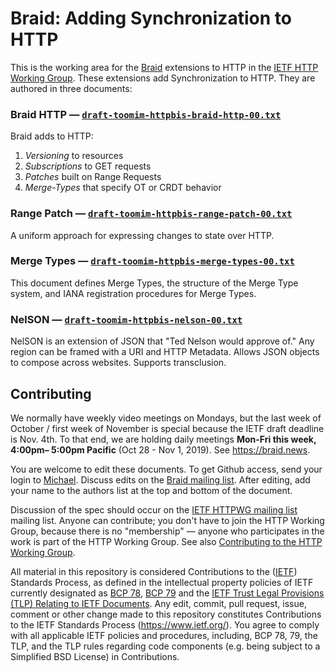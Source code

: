 # Braid: Adding Synchronization to HTTP

This is the working area for the [Braid](https://braid.news) extensions to
HTTP in the [IETF HTTP Working Group](https://httpwg.org/).  These extensions
add Synchronization to HTTP.  They are authored in three documents:

### Braid HTTP — [`draft-toomim-httpbis-braid-http-00.txt`](https://raw.githubusercontent.com/braid-work/braid-spec/master/draft-toomim-httpbis-braid-http-00.txt)

Braid adds to HTTP:
1. *Versioning* to resources
2. *Subscriptions* to GET requests
3. *Patches* built on Range Requests
4. *Merge-Types* that specify OT or CRDT behavior


### Range Patch — [`draft-toomim-httpbis-range-patch-00.txt`](https://raw.githubusercontent.com/braid-work/braid-spec/master/draft-toomim-httpbis-range-patch-00.txt)

A uniform approach for expressing changes to state over HTTP.

### Merge Types — [`draft-toomim-httpbis-merge-types-00.txt`](https://raw.githubusercontent.com/braid-work/braid-spec/master/draft-toomim-httpbis-merge-types-00.txt)

This document defines Merge Types, the structure of the Merge Type system, and
IANA registration procedures for Merge Types.

### NelSON — [`draft-toomim-httpbis-nelson-00.txt`](https://raw.githubusercontent.com/braid-work/braid-spec/master/draft-toomim-httpbis-nelson-00.txt)

NelSON is an extension of JSON that "Ted Nelson would approve of."  Any region
can be framed with a URI and HTTP Metadata.  Allows JSON objects to compose
across websites.  Supports transclusion.

## Contributing

We normally have weekly video meetings on Mondays, but the last week of October
/ first week of November is special because the IETF draft deadline is Nov.
4th. To that end, we are holding daily meetings **Mon-Fri this week, 4:00pm–
5:00pm Pacific** (Oct 28 - Nov 1, 2019).  See https://braid.news.

You are welcome to edit these documents.  To get Github access, send your
login to [Michael](mailto:toomim@gmail.com).  Discuss edits on the
[Braid mailing list](https://groups.google.com/forum/#!forum/braid-http).
After editing, add your name to the authors list at the top and bottom of the
document.

Discussion of the spec should occur on the
[IETF HTTPWG mailing list](https://lists.w3.org/Archives/Public/ietf-http-wg/)
mailing list.  Anyone can contribute; you don't have to join the HTTP Working
Group, because there is no "membership" — anyone who participates in the work
is part of the HTTP Working Group.  See also
[Contributing to the HTTP Working Group](https://github.com/httpwg/http-extensions/blob/master/CONTRIBUTING.md).

All material in this repository is considered Contributions to the
([IETF](https://www.ietf.org/)) Standards Process, as defined in the
intellectual property policies of IETF currently designated as
[BCP 78](https://www.rfc-editor.org/info/bcp78),
[BCP 79](https://www.rfc-editor.org/info/bcp79) and the
[IETF Trust Legal Provisions (TLP) Relating to IETF Documents](http://trustee.ietf.org/trust-legal-provisions.html).
Any edit, commit, pull request, issue, comment or other change made to this
repository constitutes Contributions to the IETF Standards Process
(https://www.ietf.org/).
You agree to comply with all applicable IETF policies and procedures,
including, BCP 78, 79, the TLP, and the TLP rules regarding code components
(e.g. being subject to a Simplified BSD License) in Contributions.
